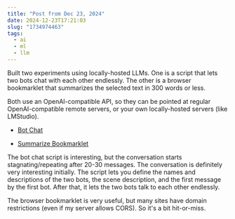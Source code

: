 ```yaml
---
title: "Post from Dec 23, 2024"
date: 2024-12-23T17:21:03
slug: "1734974463"
tags:
  - ai
  - ml
  - llm
---
```

Built two experiments using locally-hosted LLMs. One is a script that lets two bots chat with each other endlessly. The other is a browser bookmarklet that summarizes the selected text in 300 words or less.

Both use an OpenAI-compatible API, so they can be pointed at regular OpenAI-compatible remote servers, or your own locally-hosted servers (like LMStudio).

* [Bot Chat](https://github.com/cmdr2/study/blob/main/ml/botchat.py)

* [Summarize Bookmarklet](https://github.com/cmdr2/study/blob/main/ml/summarize-bookmarklet.js)

The bot chat script is interesting, but the conversation starts stagnating/repeating after 20-30 messages. The conversation is definitely very interesting initially. The script lets you define the names and descriptions of the two bots, the scene description, and the first message by the first bot. After that, it lets the two bots talk to each other endlessly.

The browser bookmarklet is very useful, but many sites have domain restrictions (even if my server allows CORS). So it's a bit hit-or-miss.